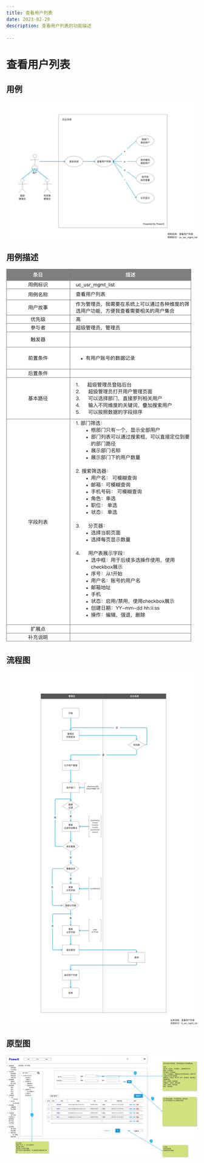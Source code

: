 ```yaml
---
title: 查看用户列表
date: 2023-02-20
description: 查看用户列表的功能描述

---
```


# 查看用户列表


## 用例

![](../../../images/uc_usr_mgmt_list.png)

## 用例描述

![](../../../images/uc_desc_usr_mgmt_list.png)

## 流程图

![](../../../images/fl_usr_mgmt_list.png)

## 原型图
![](../../../images/pt_usr_mgmt_list.png)
